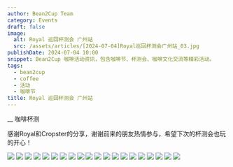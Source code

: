 ```yaml
---
author: Bean2Cup Team
category: Events
draft: false
image:
  alt: Royal 巡回杯测会 广州站
  src: /assets/articles/[2024-07-04]Royal巡回杯测会广州站_03.jpg
publishDate: 2024-07-04 10:00
snippet: Bean2Cup 咖啡活动资讯，包含咖啡节、杯测会、咖啡文化交流等精彩活动。
tags:
  - bean2cup
  - coffee
  - 活动
  - 咖啡节
title: Royal 巡回杯测会 广州站
---
```


\_\_ 咖啡杯测

感谢Royal和Cropster的分享，谢谢前来的朋友热情参与，希望下次的杯测会也玩的开心！

![](/assets/articles/[2024-07-04]Royal巡回杯测会广州站_03.jpg)
![](/assets/articles/[2024-07-04]Royal巡回杯测会广州站_04.jpg)
![](/assets/articles/[2024-07-04]Royal巡回杯测会广州站_05.jpg)
![](/assets/articles/[2024-07-04]Royal巡回杯测会广州站_06.jpg)
![](/assets/articles/[2024-07-04]Royal巡回杯测会广州站_07.jpg)
![](/assets/articles/[2024-07-04]Royal巡回杯测会广州站_08.jpg)
![](/assets/articles/[2024-07-04]Royal巡回杯测会广州站_09.jpg)
![](/assets/articles/[2024-07-04]Royal巡回杯测会广州站_10.jpg)
![](/assets/articles/[2024-07-04]Royal巡回杯测会广州站_11.jpg)
![](/assets/articles/[2024-07-04]Royal巡回杯测会广州站_12.jpg)
![](/assets/articles/[2024-07-04]Royal巡回杯测会广州站_13.jpg)
![](/assets/articles/[2024-07-04]Royal巡回杯测会广州站_14.jpg)
![](/assets/articles/[2024-07-04]Royal巡回杯测会广州站_15.jpg)
![](/assets/articles/[2024-07-04]Royal巡回杯测会广州站_16.jpg)
![](/assets/articles/[2024-07-04]Royal巡回杯测会广州站_17.jpg)
![](/assets/articles/[2024-07-04]Royal巡回杯测会广州站_18.jpg)
![](/assets/articles/[2024-07-04]Royal巡回杯测会广州站_19.jpg)
![](/assets/articles/[2024-07-04]Royal巡回杯测会广州站_20.jpg)
![](/assets/articles/[2024-07-04]Royal巡回杯测会广州站_21.jpg)
![](/assets/articles/[2024-07-04]Royal巡回杯测会广州站_22.jpg)
